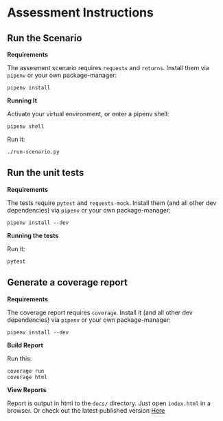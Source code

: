 # Assessment Instructions

## Run the Scenario

**Requirements**

The assesment scenario requires `requests` and `returns`.
Install them via `pipenv` or your own package-manager:

```shell
pipenv install
```

**Running It**

Activate your virtual environment, or enter a pipenv shell:

```shell
pipenv shell
```

Run it:

```shell
./run-scenario.py
```

## Run the unit tests

**Requirements**

The tests require `pytest` and `requests-mock`.
Install them (and all other dev dependencies) via `pipenv` or your own package-manager:

```shell
pipenv install --dev
```

**Running the tests**

Run it:

```shell
pytest
```

## Generate a coverage report

**Requirements**

The coverage report requires `coverage`.
Install it (and all other dev dependencies) via `pipenv` or your own package-manager:

```shell
pipenv install --dev
```

**Build Report**

Run this:

```shell
coverage run
coverage html
```

**View Reports**

Report is output in html to the `docs/` directory. Just open `index.html` in a browser. 
Or check out the latest published version [Here](https://sheepreaper.github.io/tanium-assessment/index)

